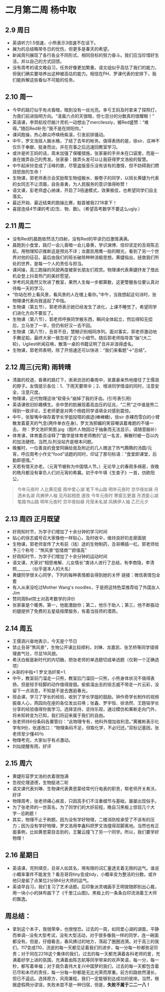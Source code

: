 # 二月第二周 杨中取
## 2.9 周日
- 英语听力1.5倍速，小熊表示3倍速不在话下。
- 展为的总结略带冬日的忧伤，但更多是春天的希望。
- 新闻周刊展现了各行各业不同形式、相同目标的努力奋斗。我们应当珍惜好生活，并以自己的方式回馈。
- 没有周考的语文晚自习，任务好像更加繁重。语文组似乎高估了我们的能力，但我们确实要培养出这种被高估的能力。相信在PH、罗课代表的安排下，我们能拆解这些看似不可能的任务。
## 2.10 周一
- 今早的路灯似乎有点昏暗，暗到没有一丝光亮。幸亏王妈及时拿来了探照灯，为我们前进指明方向。“凌晨六点的天很暗，但七百分的分数真的很耀眼！”
- 英语课，李羿航绞尽脑汁灵机一动想出了mercilessly，被Red盛赞：“难得。”随后Red补充:“我不是在阴阳你。”
- 课间跑操，热心群众呼唤杨紫溪，引发前排骚动。
- 中午，罗文浩摇人搬水桶，了结了去年的帐务。值得表扬的是，徐sir、庄神不仅乐于奉献、挺身而出，并在完事之后迅速回教室学习。
- 或许是听王妈的话，周末加强了保暖措施，张家豪的手并未在口袋里，而是一直在拨弄自己的秀发。张家豪：拨弄头发可以让我获得罗文浩般的智慧。
- 中午起床铃变成了汪峰的歌，尽管盗版音乐没有该有的激情，但不妨碍我们燃烧怒放的生命！
- 生物课，郭老师表示会奖励帮生物组搬水、搬卷子的同学，以班长黄婕为代表的女同志不让须眉，自告奋勇，为人民服务的意识值得称赞！
- 语文课，彭老师虚心纳谏，开启了3倍速模式，效果极佳，也希望同学们自主落实。
- 最近开始、最近结束的跑操比赛，魁首被我2218拿下！
- 喜提连续4节课的考试(生、物、数)。（希望高考数学不要这么ugly.）
## 2.11 周二
- 没有Red的晨跑依然活力四射，没有Red的早读仍旧激情满满。
- 晨跑到小食堂，路灯一会儿昏暗一会儿昏黄，学识渊博、信仰坚定的丑哥陈志航，用物理知识推断这是预兆不详；龙嘉凯用鹰一般的眼光，看到了另一个世界对他的征召。最后由我们的班长破除种种消极思想。黄婕指出，拯救我们所处的世界，是每一个人的责任与担当。
- 课间操，高三跑操的风貌再度被家长朋友们观赏。物理课代表黄婕抒发了借此机会登上抖音热门的美好愿望。
- 学考的风竟然又吹进了教室，果然人生每一步都算数，这更警醒各位要认真对待每一天的学习。
- “你站在桥上看风景，看风景的人在楼上看你。”中午，当我想起这句诗时，张物理课代表向我竖起了中指。
- 生物课（第五节），郭老师表示她已经发生了进化，上课不睡觉了。希望同学们进化方向不要反了。
- 生物课（第八节），郭老师呼换同学搬东西，瞬间全体起立，然后得知无偿后，立马坐了一半，但仍有好汉一去不回。
- 生物课（第八节），丑哥不丑，慧眼识别相同序列。面对事实，郭老师激动地手舞足蹈，最终大家一致忽视了这个小细节。随后郭老师指导其“抽”(大二轮)，Ugliest听闻召唤，散落一桌的书籍证明了丑并非浪得虚名。
- 生物课，郭老师表明，除了开倍速还可以快进：“我们来看题”→“总结”。

## 2.12 周三(元宵) 雨转晴
- 清晨的校道，昏黄的路灯下，淅淅沥沥的春雨中，吴嘉豪亲热地搂住了王儒涵的脖子。友情提示各位：1、下雨天要带伞；2、增进同学情谊的同时，注意安全，注意尺度。
- 物理课，近代物理这块“软骨头”崩掉了我的牙齿。(引号表引用)
- 英语课依旧妙趣横生。余中罡的脸展现着高血压的征兆，“二熊”之中谁是熊二得到一致评论，王老师更是对两个杨姓同学语填全对感到震惊。
- 中午，张智嘴中保存着学长学姐投喂的痕迹(棒棒糖)，徐sir 赤裸而雪白的小臂散发着夏天的气息(两件单衣在身)，罗文浩邪媚的笑容嘲讽着难题的不堪一击。    附：罗文浩奸笑图.jpg（图片人物因过于抽象而无法显示，请随意脑补）
- 体育课，体育委员诠释了“数学是体育老师教的”这一名言，解散时被一百以内的加法硬控。当然,队列没站齐是根本问题。
- 晚餐时，一位善良的食堂阿姨给我及附近的几人赠送了热气腾腾的汤圆/元宵，呼应周考小作文“food”话题的同时，印证了那句标语：“食堂即课堂，后勤即感情。”
- 天若有情天亦老。（元宵节被称为中国情人节。）无论早上的春雨多绵密，夜晚的皓月都没有辜负人们对元宵的希冀。初于中午填《生查子》一首，仿欧阳公，
> 今年元夜时  人比黄花瘦 
> 雨中爱心湖  笔下书山路 
> 明年元夜时  京华夜如昼
> 月洒未名湖  风拂伊人袖
> 见月起相思
遂改
> 今年元夜时  寒窗忘更漏 
> 月洒爱心湖  笔踏书山路 
> 明年元夜时  京华夜如昼
> 月笼未名湖  风拂伊人袖
> 乙巳元夕

## 2.13 周四 正月既望
- 好雨知时节，为学子们增加了十余分钟的学习时间
- 贴心的徐志威号召大家像他一样贴心，及时收伞，维持良好的走廊面貌
- 生物课，郭老师宣传了大有前（钱）途的生物制药，丑哥横插一杠。郭老师给予三个称号：“煞风景“低情商”“颜值高”
- 好雨知时节，为学子们增加了十余分钟的运动时间
- 语文课，大家对“相思难解、儿女情长”类诗人进行了总结，有李商隐，李清照,______（似乎是本人的大名）
- 黄婕同学很关心同学，下列的每种表情都会得到她的关怀
   链接：微信表情包全套
- 有人从来没吃过Mother Wang's noodles，于是把这特色菜推荐给了外国友人Jim
- 赞同周Bat院士对高考数学的评价
-  张家豪是个暖男。第一，他能激励你；第二，他乐于助人；第三，他不断振动的腿提供了免费的五星级按摩服务，有着当技师的潜质。
## 2.14 周五
- 王儒涵兴奋地表示，今天是个节日
- 禁止丑哥“煞风景”，生物公开课比较顺利，刘琳、龙嘉凯、张艺桥等同学错得理直气壮，尽显18风貌。
- 希沃白板是新时代的内切酶，把张老师的单选题切成单选题（仅剩一个正确选项）
- jk哥的中指+1 罗文浩奸笑+1.
- 中午，教室前门溜走一只熊，教室后门溜回一只熊，小熊身体状况不值得表扬，但是轻手轻脚的动作值得提倡。偷偷溜出去的徐志威不带走一片云彩，没留下一点消息，不知是不是去邂逅春光。
- 班会课，学习了学长的经验，收到了学长学姐的鼓励。钟作奇学长制作的视频振奋人心，燕园向在座的各位发出召唤；张鑫、罗宇恒、徐浩然、王韪铭学长分享的经验值得你我学习。选择坚持，坚持乐观，通过模仿和果断走向门外，将未知转变为已知，我们将迎来属于我们的自由。
- 张老师持6份条码告粟管曰：“此物理专有，他科外借加收利息。”黄雅彬表示化学有9份，张遂改口：“物理条码不足，但取化学，不必归还。”双标记基因，张老师至少懂40％
- 物理考完，大家似乎有点激动。
- 刘灿提醒有雨，好评
## 2.15 周六
- 黄婕形容罗文浩的衣着很饱满
- 忽视伦理道德，生物挺进二轮
- 语文课代表刘琳、生物课代表黄思蒙经常代行电表的职责，帮老师开关希沃，好评
- 物理周考，张老师痛心疾首，只因高手们不注重细节与基础，屡屡出现俗手。
- 为了张老师的一世英名，为了同学们的大好前程，晚自习黑板上惊现几个大字--忌刷题！
- 其实，物理不止于刷题。因为没有学好物理，二楼消防栓承受了不该有的压力；因为没有学好物理，罗文浩用李鑫科把罗文浩撞得双脚离地。当然也有正面事例，比如黄思蒙目击到的，王馨云撞飞了另一个同学。所以，我们要学好物理！
## 2.16 星期日
- 英语课，完刑填空，丑哥人如其名，用有限的词汇量透支着无限的运气。谁说小概率事件不能发生？看丑哥将tiny变成tidy，小概率变为整洁的分数。或许他只是偷了点某位2分钟4分大师的运气。
- 英语早自习，我们复习了艺术话题。后印象派灵魂画手王明俊随即别出心裁，用一块小小的抹布画下了《千里江山图》。黑板上的一条条白印流淌着王大师的飘逸。


## 周总结：
- 拿到这个本子，我很荣幸，也很惶恐。过去的一周，如同爱心湖的湖面，平静而单调--没有大型考试，没有大型活动，对于很多像我一样的同学，连一碗面都没有。但是，仔细看去，春风拂过的地方，荡起了圈圈涟漪。对于高三的我们，117变成110，流逝的每一天都见证着我们的进步，每一分每一秒都弥足珍贵；对于同在2218这个集体的我们，过去的每一天都充满着各科老师的爱，充满着好学上进的氛围，充满着由陈志航等同学带来的欢声笑语，每一分，每一秒，都写着幸福；对于肩负着伟大复兴中国梦的我们，过去的每一天都包含着已尽和未尽的责任，每一分每一秒都是无比光荣而厚重。前方的路依然漫长，但已不遥远。选择原方，风雨兼程，我们一定能够到达成功的彼岸。当然，根据虚假两分谬误，失败未尝不是一种归宿，但是，**失败不属于二二一八！**